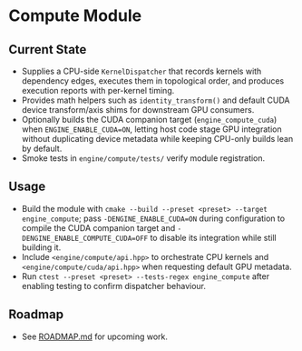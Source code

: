 # Compute Module

## Current State
- Supplies a CPU-side `KernelDispatcher` that records kernels with dependency edges, executes them in topological order, and produces execution reports with per-kernel timing.
- Provides math helpers such as `identity_transform()` and default CUDA device transform/axis shims for downstream GPU consumers.
- Optionally builds the CUDA companion target (`engine_compute_cuda`) when `ENGINE_ENABLE_CUDA=ON`, letting host code stage GPU integration without duplicating device metadata while keeping CPU-only builds lean by default.
- Smoke tests in `engine/compute/tests/` verify module registration.

## Usage
- Build the module with `cmake --build --preset <preset> --target engine_compute`; pass `-DENGINE_ENABLE_CUDA=ON` during configuration to compile the CUDA companion target and `-DENGINE_ENABLE_COMPUTE_CUDA=OFF` to disable its integration while still building it.
- Include `<engine/compute/api.hpp>` to orchestrate CPU kernels and `<engine/compute/cuda/api.hpp>` when requesting default GPU metadata.
- Run `ctest --preset <preset> --tests-regex engine_compute` after enabling testing to confirm dispatcher behaviour.

## Roadmap
- See [ROADMAP.md](ROADMAP.md) for upcoming work.
